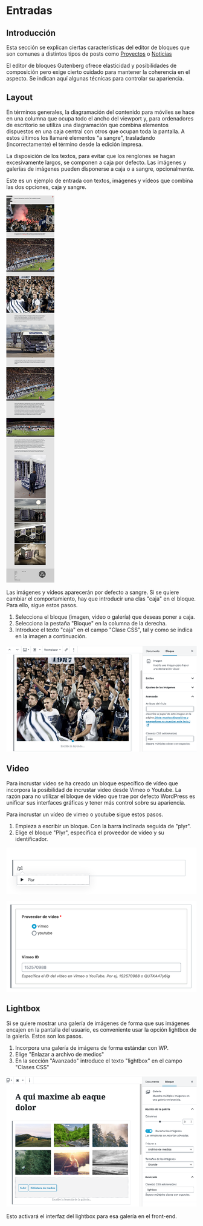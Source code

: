# Entradas

## Introducción

Esta sección se explican ciertas características del editor de bloques que son comunes a distintos tipos de posts como [Proyectos](tipos-de-contenido.md#proyectos) o [Noticias](tipos-de-contenido.md#noticias)

El editor de bloques Gutenberg ofrece elasticidad y posibilidades de composición pero exige cierto cuidado para mantener la coherencia en el aspecto. Se indican aquí algunas técnicas para controlar su apariencia.

## Layout

En términos generales, la diagramación del contenido para móviles se hace en una columna que ocupa todo el ancho del viewport y, para ordenadores de escritorio se utiliza una diagramación que combina elementos dispuestos en una caja central con otros que ocupan toda la pantalla. A estos últimos los llamaré elementos "a sangre", trasladando (incorrectamente) el término desde la edición impresa.

La disposición de los textos, para evitar que los renglones se hagan excesivamente largos, se componen a caja por defecto. Las imágenes y galerías de imágenes pueden disponerse a caja o a sangre, opcionalmente.

Este es un ejemplo de entrada con textos, imágenes y vídeos que combina las dos opciones, caja y sangre.

![Ejemplo de layout](./img/layout.png)

Las imágenes y vídeos aparecerán por defecto a sangre. Si se quiere cambiar el comportamiento, hay que introducir una clas "caja" en el bloque. Para ello, sigue estos pasos.

1. Selecciona el bloque (imagen, video o galería) que deseas poner a caja.
2. Selecciona la pestaña "Bloque" en la columna de la derecha.
3. Introduce el texto "caja" en el campo "Clase CSS", tal y como se indica en la imagen a continuación.

![Maquetación a caja](./img/caja.png)

## Video

Para incrustar video se ha creado un bloque específico de vídeo que incorpora la posibilidad de incrustar video desde Vimeo o Youtube. La razón para no utilizar el bloque de vídeo que trae por defecto WordPress es unificar sus interfaces gráficas y tener más control sobre su apariencia.

Para incrustar un vídeo de vimeo o youtube sigue estos pasos.

1. Empieza a escribir un bloque. Con la barra inclinada seguida de "plyr".
2. Elige el bloque "Plyr", especifica el proveedor de vídeo y su identificador.

![Paso 1 video](./img/plyr-1.png)

![Paso 2 video](./img/plyr-2.png)


## Lightbox

Si se quiere mostrar una galería de imágenes de forma que sus imágenes encajen en la pantalla del usuario, es conveniente usar la opción lightbox de la galería. Estos son los pasos.

1. Incorpora una galería de imágens de forma estándar con WP.
2. Elige "Enlazar a archivo de medios"
3. En la sección "Avanzado" introduce el texto "lightbox" en el campo "Clases CSS"

![ejemplo de lightbox](./img/lightbox.png)

Esto activará el interfaz del lightbox para esa galería en el front-end.
